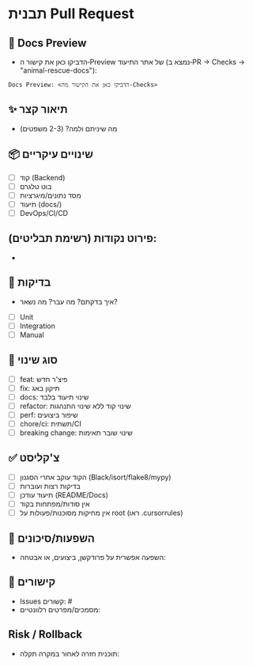 # תבנית Pull Request

## 🔗 Docs Preview
- הדביקו כאן את קישור ה‑Preview של אתר התיעוד (נמצא ב‑PR → Checks → "animal-rescue-docs"):

```
Docs Preview: <הדביקו כאן את הקישור מה‑Checks>
```

## ✨ תיאור קצר
- מה שיניתם ולמה? (2-3 משפטים)

## 📦 שינויים עיקריים
- [ ] קוד (Backend)
- [ ] בוט טלגרם
- [ ] מסד נתונים/מיגרציות
- [ ] תיעוד (docs/)
- [ ] DevOps/CI/CD

פירוט נקודות (רשימת תבליטים):
-
-

## 🧪 בדיקות
- איך בדקתם? מה עבר? מה נשאר?
- [ ] Unit
- [ ] Integration
- [ ] Manual

## 📝 סוג שינוי
- [ ] feat: פיצ'ר חדש
- [ ] fix: תיקון באג
- [ ] docs: שינוי תיעוד בלבד
- [ ] refactor: שינוי קוד ללא שינוי התנהגות
- [ ] perf: שיפור ביצועים
- [ ] chore/ci: תשתית/CI
- [ ] breaking change: שינוי שובר תאימות

## ✅ צ'קליסט
- [ ] הקוד עוקב אחרי הסגנון (Black/isort/flake8/mypy)
- [ ] בדיקות רצות ועוברות
- [ ] תיעוד עודכן (README/Docs)
- [ ] אין סודות/מפתחות בקוד
- [ ] אין מחיקות מסוכנות/פעולות על root (ראו .cursorrules)

## 🧩 השפעות/סיכונים
- השפעה אפשרית על פרודקשן, ביצועים, או אבטחה:

## 🔗 קישורים
- Issues קשורים: #
- מסמכים/מפרטים רלוונטיים:

## Risk / Rollback
- תוכנית חזרה לאחור במקרה תקלה:
